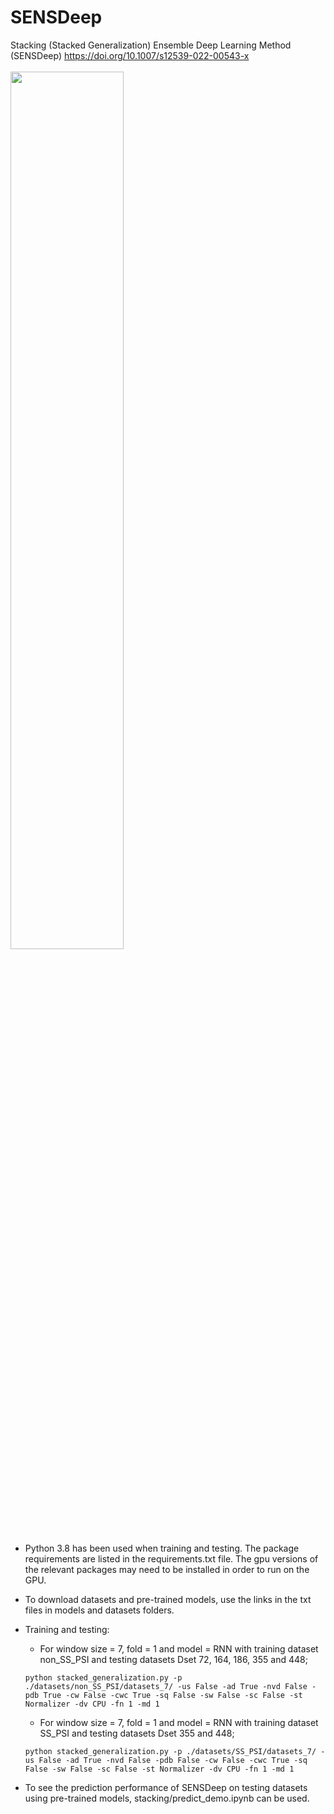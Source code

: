 # SENSDeep
 Stacking (Stacked Generalization) Ensemble Deep Learning Method (SENSDeep) https://doi.org/10.1007/s12539-022-00543-x <br />
 <br />
 <img src="https://user-images.githubusercontent.com/26387255/189489623-d10a2c44-4966-4303-bc94-2998ecdbe226.png" width=60% height=60%>
- Python 3.8 has been used when training and testing. The package requirements are listed in the requirements.txt file. The gpu versions of the relevant packages may need to be installed in order to run on the GPU.
- To download datasets and pre-trained models, use the links in the txt files in models and datasets folders. <br />
- Training and testing:
  - For window size = 7, fold = 1 and model = RNN with training dataset non_SS_PSI and testing datasets Dset 72, 164, 186, 355 and 448; <br />

  ```
  python stacked_generalization.py -p ./datasets/non_SS_PSI/datasets_7/ -us False -ad True -nvd False -pdb True -cw False -cwc True -sq False -sw False -sc False -st Normalizer -dv CPU -fn 1 -md 1
  ```

  - For window size = 7, fold = 1 and model = RNN with training dataset SS_PSI and testing datasets Dset 355 and 448; <br />

  ```
  python stacked_generalization.py -p ./datasets/SS_PSI/datasets_7/ -us False -ad True -nvd False -pdb False -cw False -cwc True -sq False -sw False -sc False -st Normalizer -dv CPU -fn 1 -md 1
  ```


- To see the prediction performance of SENSDeep on testing datasets using pre-trained models, stacking/predict_demo.ipynb can be used. <br />
